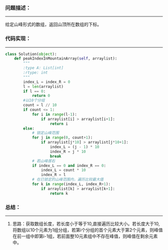 
### 问题描述：
***
给定山峰形式的数组，返回山顶所在数组的下标。
### 代码实现：
***
```python
class Solution(object):
    def peakIndexInMountainArray(self, arraylist):
        """
        :type A: List[int]
        :rtype: int
        """
        index_L = index_R = 0
        l = len(arraylist)
        if l == 0:
            return 0
        #以10个分组
        count = l // 10
        if count <= 1:
            for i in range(l-1):
                if arraylist[i] > arraylist[i+1]:
                    return i
        else:
            # 锁定山峰范围
            for j in range(0, count+1):
                if arraylist[j*10] > arraylist[j*10+1]:
                    index_L = (j - 1) * 10
                    index_R = j * 10
                    break
            # 若山峰居右
            if index_L == 0 and index_R == 0:
                index_L = count * 10
                index_R = l
            # 在已锁定的山峰范围内，遍历比较最大值
            for k in range(index_L, index_R+1):
                if arraylist[k] > arraylist[k+1]:
                    return k
```
### 总结：
***
1. 思路：获取数组长度，若长度小于等于10,直接遍历比较大小。若长度大于10,将数组以10个元素为1组分组，若第i个分组的首个元素大于第2个元素，则峰值在前一组中即第i-1组，若前面整10元素组中不存在峰值，则峰值在剩余元素中。